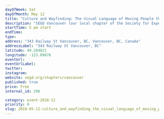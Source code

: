 ```yaml
---
dayOfWeek: Sat
dayOfMonth: May 12
title: "Culture and Wayfinding: The Visual Language of Moving People through Space"
description: "SEGD Vancouver (our local chapter of the Society for Experiential Graphic Design) will review the principles of wayfinding and explore the cultural implications of the language of signage, iconography and message in built environments.<br> By SEGD Vancouver and SubCulture at Creative Coworkers."
startTime: 5 pm start
endTime: 
type: 
address: "343 Railway St Vancouver, BC, Vancouver, BC, Canada"
addressLabel: "343 Railway St Vancouver, BC"
latitude: 49.284821
longitude: -123.09676
eventUrl: 
eventUrlLabel: 
twitter: 
instagram: 
website: segd.org/chapters/vancouver
published: true
price: Free
internal_id: 296

category: event-2018-12
priority: 0
slug: 2018-05-12-culture_and_wayfinding_the_visual_language_of_moving_people_through_space
---
```


